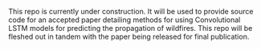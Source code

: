 This repo is currently under construction.  It will be used to provide source
code for an accepted paper detailing methods for using Convolutional LSTM models
for predicting the propagation of wildfires.  This repo will be fleshed out in
tandem with the paper being released for final publication.
